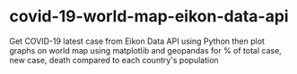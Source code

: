 # covid-19-world-map-eikon-data-api
Get COVID-19 latest case from Eikon Data API using Python then plot graphs on world map using matplotlib and geopandas for % of total case, new case, death compared to each country's population
